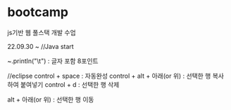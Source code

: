 # bootcamp
js기반 웹 풀스택 개발 수업

22.09.30 ~ 
//Java start

~.println("\t") : 글자 포함 8포인트

//eclipse
control + space : 자동완성
control + alt + 아래(or 위) : 선택한 행 복사하여 붙여넣기
control + d : 선택한 행 삭제

alt + 아래(or 위) : 선택한 행 이동

